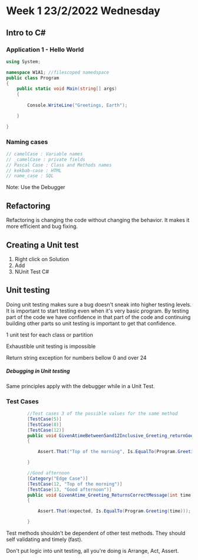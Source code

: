 # Week 1 23/2/2022 Wednesday

## Intro to C#

### Application 1 - Hello World

```csharp
using System;

namespace W1A1; //filescoped namedspace
public class Program 
{
    public static void Main(string[] args)
    {
            
        Console.WriteLine("Greetings, Earth");            

    }

}
```

### Naming cases

```csharp
// camelCase : Variable names
// _camelCase : private fields
// Pascal Case : Class and Methods names
// kekbab-case : HTML
// name_case : SQL
```

Note: Use the Debugger

## Refactoring

Refactoring is changing the code without changing the behavior. 
It makes it more efficient and bug fixing.

## Creating a Unit test

1. Right click on Solution
2. Add
3. NUnit Test C#

## Unit testing

Doing unit testing makes sure a bug doesn't sneak into higher testing levels. It is important to start testing even when it's very basic program.
By testing part of the code we have confidence in that part of the code and continuing building other parts so unit testing is important to get that confidence.

1 unit test for each class or partition

Exhaustible unit testing is impossible

Return string exception for numbers bellow 0 and over 24 

##### Debugging in Unit testing

Same principles apply with the debugger while in a Unit Test.

### Test Cases

``` csharp
        //Test cases 3 of the possible values for the same method
        [TestCase(5)]
        [TestCase(8)]
        [TestCase(12)]
        public void GivenAtimeBetween5and12Inclusive_Greeting_returnGoodMorning(int time)
        {

            Assert.That("Top of the morning", Is.EqualTo(Program.Greeting(time)));

        }

        //Good afternoon
        [Category("Edge Case")]
        [TestCase(12, "Top of the morning")]
        [TestCase(13, "Good afternoon")]
        public void GivenAtime_Greeting_ReturnsCorrectMessage(int time, string expected)
        {

            Assert.That(expected, Is.EqualTo(Program.Greeting(time)));

        }
```

Test methods shouldn't be dependent of other test methods. They should self validating and timely (fast).

Don't put logic into unit testing, all you're doing is Arrange, Act, Assert.





